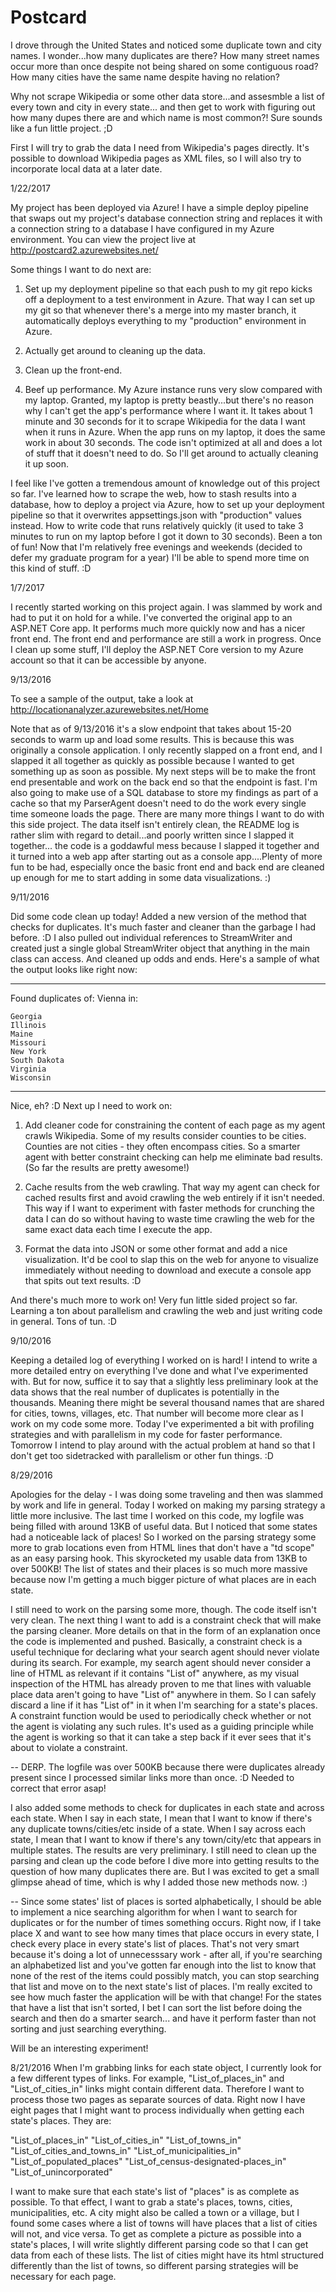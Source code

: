 # Postcard
I drove through the United States and noticed some duplicate town and city names. I wonder...how many duplicates are there?
How many street names occur more than once despite not being shared on some contiguous road? How many cities have the same 
name despite having no relation? 

Why not scrape Wikipedia or some other data store...and assesmble a list of every town and city in every state...
and then get to work with figuring out how many dupes there are and which name is most common?! Sure sounds like
a fun little project. ;D

First I will try to grab the data I need from Wikipedia's pages directly. It's possible to download Wikipedia pages as 
XML files, so I will also try to incorporate local data at a later date. 

1/22/2017

My project has been deployed via Azure! I have a simple deploy pipeline that swaps out my project's database connection string and replaces it with
a connection string to a database I have configured in my Azure environment. You can view the project live at http://postcard2.azurewebsites.net/

Some things I want to do next are:

1) Set up my deployment pipeline so that each push to my git repo kicks off a deployment to a test environment in Azure. That way I can set up my git 
so that whenever there's a merge into my master branch, it automatically deploys everything to my "production" environment in Azure.

2) Actually get around to cleaning up the data.

3) Clean up the front-end.

4) Beef up performance. My Azure instance runs very slow compared with my laptop. Granted, my laptop is pretty beastly...but there's no reason why I can't
get the app's performance where I want it. It takes about 1 minute and 30 seconds for it to scrape Wikipedia for the data I want when it runs in Azure. When 
the app runs on my laptop, it does the same work in about 30 seconds. The code isn't optimized at all and does a lot of stuff that it doesn't need to do. So
I'll get around to actually cleaning it up soon. 

I feel like I've gotten a tremendous amount of knowledge out of this project so far. I've learned how to scrape the web, how to stash results into a database,
how to deploy a project via Azure, how to set up your deployment pipeline so that it overwrites appsettings.json with "production" values instead. How to write 
code that runs relatively quickly (it used to take 3 minutes to run on my laptop before I got it down to 30 seconds). Been a ton of fun! Now that I'm relatively free
evenings and weekends (decided to defer my graduate program for a year) I'll be able to spend more time on this kind of stuff. :D

1/7/2017

I recently started working on this project again. I was slammed by work and had to put it on hold for a while. I've converted the original 
app to an ASP.NET Core app. It performs much more quickly now and has a nicer front end. The front end and performance are still a work in progress.
Once I clean up some stuff, I'll deploy the ASP.NET Core version to my Azure account so that it can be accessible by anyone. 

9/13/2016

To see a sample of the output, take a look at http://locationanalyzer.azurewebsites.net/Home

Note that as of 9/13/2016 it's a slow endpoint that takes about 15-20 seconds to warm up and load some results. This is because
this was originally a console application. I only recently slapped on a front end, and I slapped it all together as quickly as possible
because I wanted to get something up as soon as possible. My next steps will be to make the front end presentable and work on the back end
so that the endpoint is fast. I'm also going to make use of a SQL database to store my findings as part of a cache so that my ParserAgent
doesn't need to do the work every single time someone loads the page. There are many more things I want to do with this side project.
The data itself isn't entirely clean, the README log is rather slim with regard to detail...and poorly written since I slapped it together...
the code is a goddawful mess because I slapped it together and it turned into a web app after starting out as a console app....Plenty of
more fun to be had, especially once the basic front end and back end are cleaned up enough for me to start adding in some data visualizations. :)

9/11/2016

Did some code clean up today! Added a new version of the method that checks for duplicates. It's much faster and cleaner 
than the garbage I had before. :D I also pulled out individual references to StreamWriter and created just a single global
StreamWriter object that anything in the main class can access. And cleaned up odds and ends. Here's a sample of what the 
output looks like right now:

---
Found duplicates of: Vienna in: 

	Georgia
	Illinois
	Maine
	Missouri
	New York
	South Dakota
	Virginia
	Wisconsin
---

Nice, eh? :D Next up I need to work on:

1) Add cleaner code for constraining the content of each page as my agent crawls Wikipedia. Some of my results consider counties 
to be cities. Counties are not cities - they often encompass cities. So a smarter agent with better constraint checking can help me
eliminate bad results. (So far the results are pretty awesome!)

2) Cache results from the web crawling. That way my agent can check for cached results first and avoid crawling the web entirely if
it isn't needed. This way if I want to experiment with faster methods for crunching the data I can do so without having to waste time
crawling the web for the same exact data each time I execute the app.

3) Format the data into JSON or some other format and add a nice visualization. It'd be cool to slap this on the web for anyone to 
visualize immediately without needing to download and execute a console app that spits out text results. :D

And there's much more to work on! Very fun little sided project so far. Learning a ton about parallelism and crawling the web
and just writing code in general. Tons of tun. :D 

9/10/2016

Keeping a detailed log of everything I worked on is hard! I intend to write a more detailed entry on everything I've done
and what I've experimented with. But for now, suffice it to say that a slightly less preliminary look at the data shows that
the real number of duplicates is potentially in the thousands. Meaning there might be several thousand names that are shared 
for cities, towns, villages, etc. That number will become more clear as I work on my code some more. Today I've experimented a bit
with profiling strategies and with parallelism in my code for faster performance. Tomorrow I intend to play around with the actual
problem at hand so that I don't get too sidetracked with parallelism or other fun things. :D

8/29/2016

Apologies for the delay - I was doing some traveling and then was slammed by work and life in general. Today
I worked on making my parsing strategy a little more inclusive. The last time I worked on this code, my logfile
was being filled with around 13KB of useful data. But I noticed that some states had a noticeable lack of places!
So I worked on the parsing strategy some more to grab locations even from HTML lines that don't have a "td scope"
as an easy parsing hook. This skyrocketed my usable data from 13KB to over 500KB! The list of states and their places
is so much more massive because now I'm getting a much bigger picture of what places are in each state.

I still need to work on the parsing some more, though. The code itself isn't very clean. The next thing I want to add
is a constraint check that will make the parsing cleaner. More details on that in the form of an explanation once the
code is implemented and pushed. Basically, a constraint check is a useful technique for declaring what your search agent
should never violate during its search. For example, my search agent should never consider a line of HTML as relevant
if it contains "List of" anywhere, as my visual inspection of the HTML has already proven to me that lines with valuable
place data aren't going to have "List of" anywhere in them. So I can safely discard a line if it has "List of" in it when
I'm searching for a state's places. A constraint function would be used to periodically check whether or not the agent is
violating any such rules. It's used as a guiding principle while the agent is working so that it can take a step back
if it ever sees that it's about to violate a constraint. 

-- DERP. The logfile was over 500KB because there were duplicates already present since I processed similar links more than 
once. :D Needed to correct that error asap!

I also added some methods to check for duplicates in each state and across each state. When I say in each state, I mean
that I want to know if there's any duplicate towns/cities/etc inside of a state. When I say across each state, I mean
that I want to know if there's any town/city/etc that appears in multiple states. The results are very preliminary. I still
need to clean up the parsing and clean up the code before I dive more into getting results to the question of how many duplicates
there are. But I was excited to get a small glimpse ahead of time, which is why I added those new methods now. :)

-- Since some states' list of places is sorted alphabetically, I should be able to implement a nice searching algorithm
for when I want to search for duplicates or for the number of times something occurs. Right now, if I take place X and want to
see how many times that place occurs in every state, I check every place in every state's list of places. That's not very smart
because it's doing a lot of unnecesssary work - after all, if you're searching an alphabetized list and you've gotten far enough
into the list to know that none of the rest of the items could possibly match, you can stop searching that list and move on to
the next state's list of places. I'm really excited to see how much faster the application will be with that change! For the
states that have a list that isn't sorted, I bet I can sort the list before doing the search and then do a smarter search...
and have it perform faster than not sorting and just searching everything.

Will be an interesting experiment!

8/21/2016
When I'm grabbing links for each state object, I currently look for a few different types of links. For example, 
"List_of_places_in" and "List_of_cities_in" links might contain different data. Therefore I want to process
those two pages as separate sources of data. Right now I have eight pages that I might want to process individually
when getting each state's places. They are:

"List_of_places_in"
"List_of_cities_in"
"List_of_towns_in"
"List_of_cities_and_towns_in"
"List_of_municipalities_in"
"List_of_populated_places"
"List_of_census-designated-places_in"
"List_of_unincorporated"

I want to make sure that each state's list of "places" is as complete as possible. To that effect, I want to grab 
a state's places, towns, cities, municipalities, etc. A city might also be called a town or a village, but I found
some cases where a list of towns will have places that a list of cities will not, and vice versa. To get as complete a 
picture as possible into a state's places, I will write slightly different parsing code so that I can get data from
each of these lists. The list of cities might have its html structured differently than the list of towns, so different
parsing strategies will be necessary for each page.